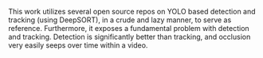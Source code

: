 This work utilizes several open source repos on YOLO based detection and tracking (using DeepSORT), in a crude and lazy manner, to serve as reference. Furthermore, it exposes a fundamental problem with detection and tracking. Detection is significantly better than tracking, and occlusion very easily seeps over time within a video.
